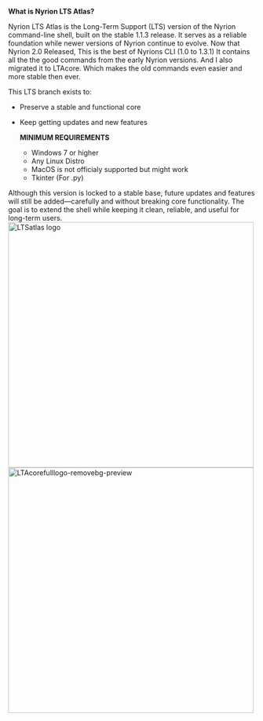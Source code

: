

**What is Nyrion LTS Atlas?**

Nyrion LTS Atlas is the Long-Term Support (LTS) version of the Nyrion command-line shell, built on the stable 1.1.3 release. It serves as a reliable foundation while newer versions of Nyrion continue to evolve. Now that Nyrion 2.0 Released, This is the best of Nyrions CLI (1.0 to 1.3.1) It contains all the the good commands from the early Nyrion versions. And I also migrated it to LTAcore. Which makes the old commands even easier and more stable then ever. 

This LTS branch exists to:

- Preserve a stable and functional core

- Keep getting updates and new features

  **MINIMUM REQUIREMENTS**
  - Windows 7 or higher
  - Any Linux Distro
  - MacOS is not officialy supported but might work
  - Tkinter (For .py)

Although this version is locked to a stable base, future updates and features will still be added—carefully and without breaking core functionality. The goal is to extend the shell while keeping it clean, reliable, and useful for long-term users.
<img width="500" height="500" alt="LTSatlas logo" src="https://github.com/user-attachments/assets/2a00cdef-4224-46fc-8875-8b53cccc024b" />
<img width="500" height="500" alt="LTAcorefulllogo-removebg-preview" src="https://github.com/user-attachments/assets/9eead9d5-864f-4d8f-a632-9a0f028a987b" />
